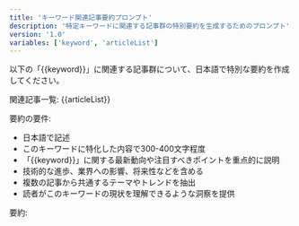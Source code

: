 ```yaml
---
title: 'キーワード関連記事要約プロンプト'
description: '特定キーワードに関連する記事群の特別要約を生成するためのプロンプト'
version: '1.0'
variables: ['keyword', 'articleList']
---
```


以下の「{{keyword}}」に関連する記事群について、日本語で特別な要約を作成してください。

関連記事一覧:
{{articleList}}

要約の要件:

- 日本語で記述
- このキーワードに特化した内容で300-400文字程度
- 「{{keyword}}」に関する最新動向や注目すべきポイントを重点的に説明
- 技術的な進歩、業界への影響、将来性などを含める
- 複数の記事から共通するテーマやトレンドを抽出
- 読者がこのキーワードの現状を理解できるような洞察を提供

要約:
